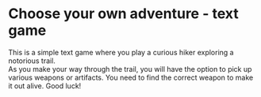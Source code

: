 # Choose your own adventure - text game

This is a simple text game where you play a curious hiker exploring a notorious trail.  
As you make your way through the trail, you will have the option to pick up various weapons or artifacts.
You need to find the correct weapon to make it out alive.
Good luck!
